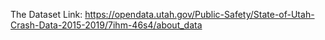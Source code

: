 The Dataset Link: https://opendata.utah.gov/Public-Safety/State-of-Utah-Crash-Data-2015-2019/7ihm-46s4/about_data
